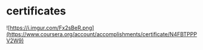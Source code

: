# certificates
![https://i.imgur.com/Fx2sBeR.png](https://www.coursera.org/account/accomplishments/certificate/N4FBTPPPV2W9)
